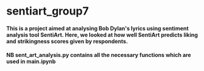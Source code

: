 # sentiart_group7
#### This is a project aimed at analysing Bob Dylan's lyrics using sentiment analysis tool SentiArt. Here, we looked at how well SentiArt predicts liking and strikingness scores given by respondents. 

#### NB sent_art_analysis.py contains all the necessary functions which are used in main.ipynb